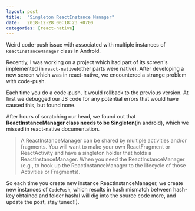 ```yaml
---
layout: post
title:  "Singleton ReactInstance Manager"
date:   2018-12-28 00:18:23 +0700
categories: [react-native]
---
```


Weird code-push issue with associated with multiple instances of `ReactInstanceManager` class in Android.

Recently, I was working on a project which had part of its screen's implemented in `react-native`(other parts were native). After developing a new screen which was in react-native, we encountered a strange problem with code-push.

Each time you do a code-push, it would rollback to the previous version. At first we debugged our JS code for any potential errors that would have caused this, but found none.

After hours of scratching our head, we found out that **ReactInstanceManager class needs to be Singleton**(in android), which we missed in react-native documentation.

>A ReactInstanceManager can be shared by multiple activities and/or fragments. You will want to make your own ReactFragment or ReactActivity and have a singleton holder that holds a ReactInstanceManager. When you need the ReactInstanceManager (e.g., to hook up the ReactInstanceManager to the lifecycle of those Activities or Fragments).

So each time you create new instance ReactInstanceManager, we create new instances of `CodePush`, which results in hash mismatch between hash-key obtained and folder hash(I will dig into the source code more, and update the post, stay tuned!!).
